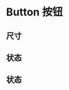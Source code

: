 # Button 按钮

## 尺寸

<demo path="../../example/components/button/size.vue"></demo>

## 状态

<demo path="../../example/components/button/type.vue"></demo>

## 状态

<demo path="../../example/components/button/type.vue"></demo>
<demo path="../../example/components/button/type.vue"></demo>
